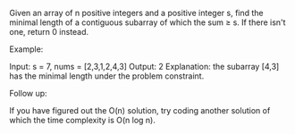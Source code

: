 Given an array of n positive integers and a positive integer s, find the minimal length of a contiguous subarray of which the sum &ge; s. If there isn&#39;t one, return 0 instead.

Example:&nbsp;


Input: s = 7, nums = [2,3,1,2,4,3]
Output: 2
Explanation: the subarray [4,3] has the minimal length under the problem constraint.

Follow up:

If you have figured out the O(n) solution, try coding another solution of which the time complexity is O(n log n).&nbsp;
